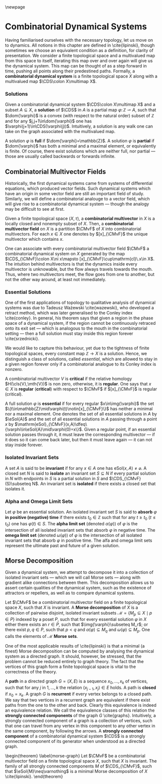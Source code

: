 \newpage
# Combinatorial Dynamical Systems
Having familiarised ourselves with the necessary topology, let us move on to dynamics. All notions in this chapter are defined in \cite{lipinski}, though sometimes we choose an equivalent condition as a definition, for clarity of presentation. We consider a finite topological space and a multivalued map from this space to itself, iterating this map over and over again will give us the dynamical system. This map can be thought of as a step forward in time, pushing all points along their predestined paths. Formally, a **combinatorial dynamical system** is a finite topological space $X$ along with a multivalued map $\CDS\colon X\multimap X$.

### Solutions
Given a combinatorial dynamical system $\CDS\colon X\multimap X$ and a subset $A\subseteq X$, a **solution** of $\CDS$ in $A$ is a partial map $\varphi\colon\mathbb{Z}\rightharpoonup A$, such that $\dom{\varphi}$ is a convex (with respect to the natural order) subset of $\mathbb{Z}$ and for any $j,j+1\in\dom{\varphi}$ one has $\varphi(j+1)\in\CDS(\varphi(j))$. Intuitively, a solution is any walk one can take on the graph associated with the multivalued map.

A solution $\varphi$ is **full** if $\dom{\varphi}=\mathbb{Z}$. A solution $\varphi$ is **partial** if $\dom{\varphi}$ has both a minimal and a maximal element, or equivalently is finite. Of course, there exist solutions which are neither full, nor partial — those are usually called backwards or forwards infinite.

## Combinatorial Multivector Fields
Historically, the first dynamical systems came from systems of differential equations, which produced vector fields. Such dynamical systems which have an origin in some vector field are still an important field of study. Similarly, we will define a combinatorial analouge to a vector field, which will give rise to a combinatorial dynamical system — though the analogy may be difficult to see at first.

Given a finite topological space $(X,\tau)$, a **combinatorial multivector** in $X$ is a locally closed and nonempty subset of $X$. Then, a **combinatorial multivector field** on $X$ is a partition $\CMvF$ of $X$ into combinatorial multivectors. For each $x\in X$ one denotes by $[x]_{\CMvF}$ the unique multivector which contains $x$.

One can associate with every combinatorial multivector field $\CMvF$ a combinatorial dynamical system on $X$ generated by the map $\CDS_{\CMvF}\colon X\ni x\mapsto [x]_{\CMvF}\cup\mathrm{cl}\.x\in X$. The intuition behind multivectors is that the dynamics inside every multivector is unknowable, but the flow always travels towards the mouth. Thus, where two multivectors meet, the flow goes from one to another, but not the other way around, at least not immediately.

### Essential Solutions
One of the first applications of topology to qualitative analysis of dynamical systems was due to Tadeusz Ważewski \cite{wazewski}, who developed a retract method, which was later generalised to the Conley index \cite{conley}. In general, his theorem says that given a region in the phase space of a dynamical system, if the region cannot be continuously retraced onto its exit set — which is analogous to the mouth in the combinatorial setting — then a full solution must stay inside this region forever \cite{srzednicki}.

We would like to capture this behaviour, yet due to the tightness of finite topological spaces, every constant map $\mathbb{Z}\rightarrow X$ is a solution. Hence, we distinguish a class of solutions, called *essential*, which are allowed to stay in a given region forever only if a combinatorial analogue to its Conley index is nonzero.

A combinatorial multivector $V$ is **critical** if the relative homology $H(\cls{V},\mth{V})$ is non zero, otherwise, it is **regular**. One says that $x\in X$ is **regular** (**critical**) with respect to $\CMvF$ if $[x]_{\CMvF}$ is regular (critical).

A full solution $\varphi$ is **essential** if for every regular $x\in\img{\varphi}$ the set $\{t\in\mathbb{Z}\mid\varphi(t)\notin[x]_{\CMvF}\}$ has neither a minimal nor a maximal element. One denotes the set of all essential solutions in $A$ by $\eSol{A}$ and the set of all essential solutions in $A$ passing through a point $x$ by $\mathrm{eSol}_{\CMvF}(x,A)\dfeq\{\varphi\in\eSol{A}\mid\varphi(0)=x\}$. Given a regular point, if an essential solution passes through it, it must leave the corresponding multivector — if it does so it can come back later, but then it must leave again — it can not stay inside forever.

### Isolated Invariant Sets
A set $A$ is said to be **invariant** if for any $x\in A$ one has $\mathrm{eSol}(x,A)\neq\varnothing$. A closed set $N$ is said to **isolate** an invariant set $S\subseteq N$ if every partial solution in $N$ with endpoints in $S$ is a partial solution in $S$ and $\CDS_{\CMvF}(S)\subseteq N$. An invariant set is **isolated** if there exists a closed set that isolates it.

### Alpha and Omega Limit Sets
Let $\varphi$ be an essential solution. An isolated invariant set $S$ is said to **absorb** $\varphi$ **in positive (negative) time** if there exists $t_0\in\mathbb{Z}$ such that for any $t\geq t_0$ ($t\leq t_0$) one has $\varphi(t)\in S$. The **alpha limit set** (denoted $\alpha(\varphi)$) of $\varphi$ is the intersection of all isolated invariant sets that absorb $\varphi$ in negative time. The **omega limit set** (denoted $\omega(\varphi)$) of $\varphi$ is the intersection of all isolated invariant sets that absorb $\varphi$ in positive time. The alfa and omega limit sets represent the ultimate past and future of a given solution.

## Morse Decomposition
Given a dynamical system, we attempt to decompose it into a collection of isolated invariant sets — which we will call Morse sets — along with gradient alike connections between them. This decomposition allows us to assert certain qualities of the dynamical system, such as the existence of attractors or repellers, as well as to compare dynamical systems.

Let $\CMvF$ be a combinatorial multivector field on a finite topological space $X$, such that $X$ is invariant. A **Morse decomposition** of $X$ is a collection of pairwise disjoint, isolated invariant subsets $\mathcal{M}=\{M_p\subseteq X\mid p\in P\}$ indexed by a poset $P$, such that for every essential solution $\varphi$ in $X$ either there exists an $r\in P$, such that $\img{\varphi}\subseteq M_r$; or there exist $p,q\in P$, such that $p < q$ and $\alpha(\varphi)\subseteq M_q$ and $\omega(\varphi)\subseteq M_p$. One calls the elements of $\mathcal{M}$ **Morse sets**.

One of the most applicable results of \cite{lipinski} is that a minimal (a finest) Morse decomposition can be computed by analysing the dynamical system as a directed graph. It should, however, be stressed, that the problem cannot be reduced entirely to graph theory. The fact that the vertices of this graph form a finite topological space is vital to the correctness of the theory.

A **path** in a directed graph $G=(X,E)$ is a sequence $x_0,...,x_k$ of vertices, such that for any $j$ in $1,...,k$ the relation $(x_{j-1},x_j)\in E$ holds. A path is **closed** if $x_0=x_k$. A graph $G$ is **recurrent** if every vertex belongs to a closed path. We say that two vertices in a recurrent graph are equivalent if there exist paths from the one to the other and back. Clearly this equivalence is indeed an equivalence relation. We call the equivalence classes of this relation the **strongly connected components** of the graph $G$ \cite{graphs}. Intuitively, a strongly connected component of a graph is a collection of vertices, such that one can travel from any vertex in this component to any other vertex in the same component, by following the arrows. A **strongly connected component** of a combinatorial dynamical system $\CDS$ is a strongly connected component of its generator when understood as a directed graph.

\begin{theorem}
\label{morse-graph}
Let $\CMvF$ be a combinatorial multivector field on a finite topological space $X$, such that $X$ is invariant. The family of all strongly connected components $M$ of $\CDS_{\CMvF}$, such that $\eSol{M}\neq\varnothing$ is a minimal Morse decomposition of $X$ \cite{lipinski}.
\end{theorem}
